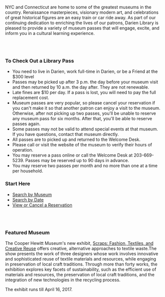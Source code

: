 <div class="row margin-bottom-30">

<div class="col-md-8">

NYC and Connecticut are home to some of the greatest museums in the country. Renaissance masterpieces, visionary modern art, and celebrations of great historical figures are an easy train or car ride away. As part of our continuing dedication to enriching the lives of our patrons, Darien Library is pleased to provide a variety of museum passes that will engage, excite, and inform you in a cultural learning experience.

<br />
<br />

### To Check Out a Library Pass
* You need to live in Darien, work full-time in Darien, or be a Friend at the $300 level
* Passes may be picked up after 3 p.m. the day before your museum visit and then returned by 10 a.m. the day after. They are not renewable. 
* Late fines are $10 per day. If a pass is lost, you will need to pay the full replacement cost.
* Museum passes are very popular, so please cancel your reservation if you can't make it so that another patron can enjoy a visit to the museum. Otherwise, after not picking up two passes, you'll be unable to reserve any museum pass for six months. After that, you'll be able to reserve passes again. 
* Some passes may not be valid to attend special events at that museum. If you have questions, contact that museum directly.
* All passes are to picked up and returned to the Welcome Desk.
* Please call or visit the website of the museum to verify their hours of operation.
* You may reserve a pass online or call the Welcome Desk at 203-669-5239. Passes may be reserved up to 90 days in advance.
* You may reserve two passes per month and no more than one at a time per household.

</div>
<div class="col-md-4">

### Start Here
* [Search by Museum](http://www.libraryinsight.net/mpbymuseum.asp?jx=da "Search by Museum") 
* [Search by Date](http://www.libraryinsight.net/mpSmallcal.asp?jx=dap "Search by Date")
* [View or Cancel a Reservation](http://www.libraryinsight.net/mpviewmyreservations.asp?jx=da "View or Cancel a Reservation")

<br />
<br />

### Featured Museum

The Cooper Hewitt Museum's new exhibit, [Scraps: Fashion, Textiles, and Creative Reuse](http://www.cooperhewitt.org/2016/04/19/cooper-hewitt-to-present-exhibition-on-textile-industry-innovations-this-fall/ "Scraps: Fashion, Textiles, and Creative Reuse") offers creative, alternative approaches to textile waste.The show presents the work of three designers whose work involves innovative and sophisticated reuse of textile materials and resources, while engaging in preservation of local craft traditions. Through more than forty works, the exhibition explores key facets of sustainability, such as the efficient use of materials and resources, the preservation of local craft traditions, and the integration of new technologies in the recycling process. 

The exhibit runs till April 16, 2017.

</div>
</div>